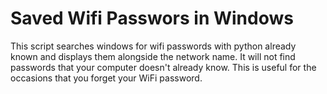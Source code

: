# Saved Wifi Passwors in Windows 
This script searches windows for wifi passwords with python already known and displays them alongside the network name. It will not find passwords that your computer doesn't already know.
This is useful for the occasions that you forget your WiFi password.
